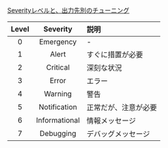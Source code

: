 [Severityレベルと、出力先別のチューニング](https://community.cisco.com/t5/%E3%82%BB%E3%82%AD%E3%83%A5%E3%83%AA%E3%83%86%E3%82%A3-%E3%83%89%E3%82%AD%E3%83%A5%E3%83%A1%E3%83%B3%E3%83%88/asa-%E3%83%AD%E3%82%AE%E3%83%B3%E3%82%B0%E3%81%AE%E9%81%A9%E5%88%87%E3%81%AAseverity%E3%83%AC%E3%83%99%E3%83%AB%E9%81%B8%E6%8A%9E%E3%81%A8%E3%83%81%E3%83%A5%E3%83%BC%E3%83%8B%E3%83%B3%E3%82%B0/ta-p/3163771#toc-hId--1443276041)<br/>

| Level | Severity | 説明 |
|:-----:|:--------:|:-----|
|0      |Emergency    |-      |
|1      |Alert        |すぐに措置が必要    |
|2      |Critical     |深刻な状況          |
|3      |Error        |エラー              |
|4      |Warning      |警告                |
|5      |Notification |正常だが、注意が必要|
|6      |Informational|情報メッセージ      |
|7      |Debugging    |デバッグメッセージ  |
